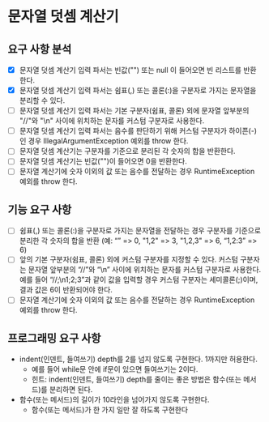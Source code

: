 # 문자열 덧셈 계산기

## 요구 사항 분석
- [x] 문자열 덧셈 계산기 입력 파서는 빈값("") 또는 null 이 들어오면 빈 리스트를 반환한다.
- [x] 문자열 덧셈 계산기 입력 파서는 쉼표(,) 또는 콜론(:)을 구분자로 가지는 문자열을 분리할 수 있다.
- [ ] 문자열 덧셈 계산기 입력 파서는 기본 구분자(쉼표, 콜론) 외에 문자열 앞부분의 "//"와 "\n" 사이에 위치하는 문자를 커스텀 구분자로 사용한다.
- [ ] 문자열 덧셈 계산기 입력 파서는 음수를 판단하기 위해 커스텀 구분자가 하이픈(-)인 경우 IllegalArgumentException 예외를 throw 한다.
- [ ] 문자열 덧셈 계산기는 구분자를 기준으로 분리된 각 숫자의 합을 반환한다.
- [ ] 문자열 덧셈 계산기는 빈값("")이 들어오면 0을 반환한다.
- [ ] 문자열 계산기에 숫자 이외의 값 또는 음수를 전달하는 경우 RuntimeException 예외를 throw 한다.

## 기능 요구 사항
- [ ] 쉼표(,) 또는 콜론(:)을 구분자로 가지는 문자열을 전달하는 경우 구분자를 기준으로 분리한 각 숫자의 합을 반환 (예: “” => 0, "1,2" => 3, "1,2,3" => 6, “1,2:3” => 6)
- [ ] 앞의 기본 구분자(쉼표, 콜론) 외에 커스텀 구분자를 지정할 수 있다. 커스텀 구분자는 문자열 앞부분의 “//”와 “\n” 사이에 위치하는 문자를 커스텀 구분자로 사용한다. 예를 들어 “//;\n1;2;3”과 같이 값을 입력할 경우 커스텀 구분자는 세미콜론(;)이며, 결과 값은 6이 반환되어야 한다.
- [ ] 문자열 계산기에 숫자 이외의 값 또는 음수를 전달하는 경우 RuntimeException 예외를 throw 한다.

## 프로그래밍 요구 사항
- indent(인덴트, 들여쓰기) depth를 2를 넘지 않도록 구현한다. 1까지만 허용한다.
  - 예를 들어 while문 안에 if문이 있으면 들여쓰기는 2이다.
  - 힌트: indent(인덴트, 들여쓰기) depth를 줄이는 좋은 방법은 함수(또는 메서드)를 분리하면 된다.
- 함수(또는 메서드)의 길이가 10라인을 넘어가지 않도록 구현한다.
  - 함수(또는 메서드)가 한 가지 일만 잘 하도록 구현한다